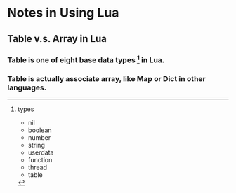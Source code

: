 # Notes in Using Lua

## Table v.s. Array in Lua

### Table is one of eight base data types [^1] in Lua.

### Table is actually associate array, like **Map** or **Dict** in other languages.

[^1]: types
    * nil
    * boolean
    * number
    * string
    * userdata
    * function
    * thread
    * table